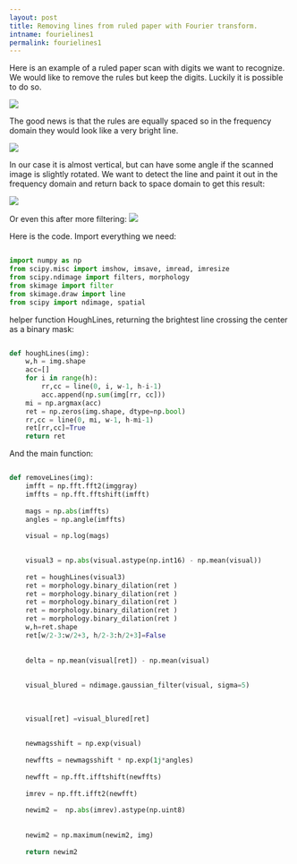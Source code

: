```yaml
---
layout: post
title: Removing lines from ruled paper with Fourier transform.
intname: fourielines1
permalink: fourielines1
---
```


Here is an example of a ruled paper scan with digits we want to recognize. We would like to remove the rules but keep the digits. Luckily it is possible to do so. 

![](https://github.com/vzaguskin/sampleprojects/blob/master/written_digits/digitchar.jpeg?raw=true)

The good news is that the rules are equally spaced so in the frequency domain they would look like a very bright line.

![](https://github.com/vzaguskin/sampleprojects/blob/master/written_digits/visual_re1.jpg?raw=true)

In our case it is almost vertical, but can have some angle if the scanned image is slightly rotated. We want to detect the line and paint it out in the frequency domain and return back to space domain to get this result:

![](https://github.com/vzaguskin/sampleprojects/blob/master/written_digits/result1.jpg?raw=true)

Or even this after more filtering:
![](https://github.com/vzaguskin/sampleprojects/blob/master/written_digits/result_otsu1.jpg?raw=true)

Here is the code. Import everything we need:


```python

import numpy as np
from scipy.misc import imshow, imsave, imread, imresize
from scipy.ndimage import filters, morphology
from skimage import filter
from skimage.draw import line
from scipy import ndimage, spatial

```


helper function HoughLines, returning the brightest line crossing the center as a binary mask:


```python

def houghLines(img):
    w,h = img.shape
    acc=[]
    for i in range(h):
        rr,cc = line(0, i, w-1, h-i-1)
        acc.append(np.sum(img[rr, cc]))
    mi = np.argmax(acc)
    ret = np.zeros(img.shape, dtype=np.bool)
    rr,cc = line(0, mi, w-1, h-mi-1)
    ret[rr,cc]=True
    return ret

```


And the main function:



```python

def removeLines(img):
	imfft = np.fft.fft2(imggray)
	imffts = np.fft.fftshift(imfft)
    
    mags = np.abs(imffts)
    angles = np.angle(imffts)
    
    visual = np.log(mags)

    
    visual3 = np.abs(visual.astype(np.int16) - np.mean(visual))
    
    ret = houghLines(visual3)
    ret = morphology.binary_dilation(ret )
    ret = morphology.binary_dilation(ret )
    ret = morphology.binary_dilation(ret )
    ret = morphology.binary_dilation(ret )
    ret = morphology.binary_dilation(ret )
    w,h=ret.shape
    ret[w/2-3:w/2+3, h/2-3:h/2+3]=False
    
    
    delta = np.mean(visual[ret]) - np.mean(visual)
    
    
    visual_blured = ndimage.gaussian_filter(visual, sigma=5)
    
    	
    
    visual[ret] =visual_blured[ret]
    
    
    newmagsshift = np.exp(visual)
    
    newffts = newmagsshift * np.exp(1j*angles)
    
    newfft = np.fft.ifftshift(newffts)
    
    imrev = np.fft.ifft2(newfft)
    
    newim2 =  np.abs(imrev).astype(np.uint8)
    
    
    newim2 = np.maximum(newim2, img)
    
    return newim2

```